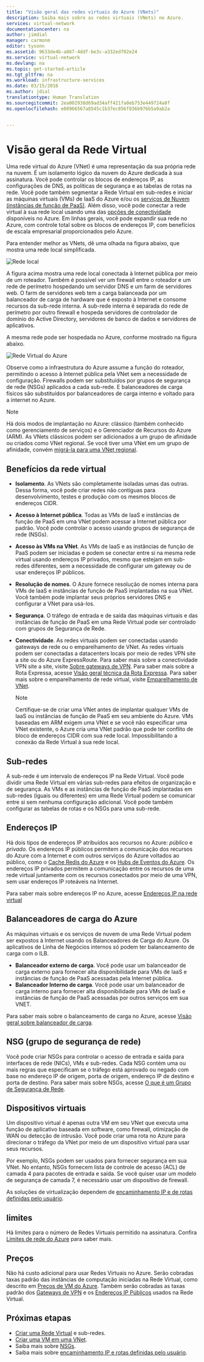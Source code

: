 ```yaml
---
title: "Visão geral das redes virtuais do Azure (VNets)"
description: Saiba mais sobre as redes virtuais (VNets) no Azure.
services: virtual-network
documentationcenter: na
author: jimdial
manager: carmonm
editor: tysonn
ms.assetid: 9633de4b-a867-4ddf-be3c-a332edf02e24
ms.service: virtual-network
ms.devlang: na
ms.topic: get-started-article
ms.tgt_pltfrm: na
ms.workload: infrastructure-services
ms.date: 03/15/2016
ms.author: jdial
translationtype: Human Translation
ms.sourcegitcommit: 2ea002938d69ad34aff421fa0eb753e449724a8f
ms.openlocfilehash: e08966567a8545c1b37ec856f836b976b5a9ab2a


---
```

# <a name="virtual-network-overview"></a>Visão geral da Rede Virtual
Uma rede virtual do Azure (VNet) é uma representação da sua própria rede na nuvem.  É um isolamento lógico da nuvem do Azure dedicada à sua assinatura. Você pode controlar os blocos de endereços IP, as configurações de DNS, as políticas de segurança e as tabelas de rotas na rede. Você pode também segmentar a Rede Virtual em sub-redes e iniciar as máquinas virtuais (VMs) de IaaS do Azure e/ou os [serviços de Nuvem (instâncias de função de PaaS)](../cloud-services/cloud-services-choose-me.md). Além disso, você pode conectar a rede virtual à sua rede local usando uma das [opções de conectividade](../vpn-gateway/vpn-gateway-about-vpngateways.md#site-to-site-and-multi-site) disponíveis no Azure. Em linhas gerais, você pode expandir sua rede no Azure, com controle total sobre os blocos de endereços IP, com benefícios de escala empresarial proporcionados pelo Azure.

Para entender melhor as VNets, dê uma olhada na figura abaixo, que mostra uma rede local simplificada.

![Rede local](./media/virtual-networks-overview/figure01.png)

A figura acima mostra uma rede local conectada à Internet pública por meio de um roteador. Também é possível ver um firewall entre o roteador e um rede de perímetro hospedando um servidor DNS e um farm de servidores web. O farm de servidores web tem a carga balanceada por um balanceador de carga de hardware que é exposto à Internet e consome recursos da sub-rede interna. A sub-rede interna é separada do rede de perímetro por outro firewall e hospeda servidores de controlador de domínio do Active Directory, servidores de banco de dados e servidores de aplicativos.

A mesma rede pode ser hospedada no Azure, conforme mostrado na figura abaixo.

![Rede Virtual do Azure](./media/virtual-networks-overview/figure02.png)

Observe como a infraestrutura do Azure assume a função do roteador, permitindo o acesso à Internet pública pela VNet sem a necessidade de configuração. Firewalls podem ser substituídos por grupos de segurança de rede (NSGs) aplicados a cada sub-rede. E balanceadores de carga físicos são substituídos por balanceadores de carga interno e voltado para a internet no Azure.

> [!NOTE]
> Há dois modos de implantação no Azure: clássico (também conhecido como gerenciamento de serviços) e o Gerenciador de Recursos do Azure (ARM). As VNets clássicos podem ser adicionados a um grupo de afinidade ou criados como VNet regional. Se você tiver uma VNet em um grupo de afinidade, convém [migrá-la para uma VNet regional](virtual-networks-migrate-to-regional-vnet.md).
> 
> 

## <a name="virtual-network-benefits"></a>Benefícios da rede virtual
* **Isolamento**. As VNets são completamente isoladas umas das outras. Dessa forma, você pode criar redes não contíguas para desenvolvimento, testes e produção com os mesmos blocos de endereços CIDR.
* **Acesso à Internet pública**. Todas as VMs de IaaS e  instâncias de função  de PaaS em uma VNet podem acessar a Internet pública por padrão. Você pode controlar o acesso usando grupos de segurança de rede (NSGs).
* **Acesso às VMs na VNet**. As VMs de IaaS e as instâncias de função de PaaS podem ser iniciadas e podem se conectar entre si na mesma rede virtual usando endereços IP privados, mesmo que estejam em sub-redes diferentes, sem a necessidade de configurar um gateway ou de usar endereços IP públicos.
* **Resolução de nomes**. O Azure fornece resolução de nomes interna para VMs de IaaS e instâncias de função de PaaS implantadas na sua VNet. Você também pode implantar seus próprios servidores DNS e configurar a VNet para usá-los.
* **Segurança**. O tráfego de entrada e de saída das máquinas virtuais e das instâncias de função de PaaS em uma Rede Virtual pode ser controlado com grupos de Segurança de Rede.
* **Conectividade**. As redes virtuais podem ser conectadas usando gateways de rede ou o emparelhamento de VNet. As redes virtuais podem ser conectadas a datacenters locais por meio de redes VPN site a site ou do Azure ExpressRoute. Para saber mais sobre a conectividade VPN site a site, visite [Sobre gateways de VPN](../vpn-gateway/vpn-gateway-about-vpngateways.md#site-to-site-and-multi-site). Para saber mais sobre a Rota Expressa, acesse [Visão geral técnica da Rota Expressa](../expressroute/expressroute-introduction.md). Para saber mais sobre o emparelhamento de rede virtual, visite [Emparelhamento de VNet](virtual-network-peering-overview.md).
  
  > [!NOTE]
  > Certifique-se de criar uma VNet antes de implantar qualquer VMs de IaaS ou instâncias de função de PaaS em seu ambiente do Azure. VMs baseadas em ARM exigem uma VNet e se você não especificar uma VNet existente, o Azure cria uma VNet padrão que pode ter conflito de bloco de endereços CIDR com sua rede local. Impossibilitando a conexão da Rede Virtual à sua rede local.
  > 
  > 

## <a name="subnets"></a>Sub-redes
A sub-rede é um intervalo de endereços IP na Rede Virtual. Você pode dividir uma Rede Virtual em várias sub-redes para efeitos de organização e de segurança. As VMs e as instâncias de função de PaaS implantadas em sub-redes (iguais ou diferentes) em uma Rede Virtual podem se comunicar entre si sem nenhuma configuração adicional. Você pode também configurar as tabelas de rotas e os NSGs para uma sub-rede.

## <a name="ip-addresses"></a>Endereços IP
Há dois tipos de endereços IP atribuídos aos recursos no Azure: *público* e *privado*. Os endereços IP públicos permitem a comunicação dos recursos do Azure com a Internet e com outros serviços do Azure voltados ao público, como o [Cache Redis do Azure](https://azure.microsoft.com/services/cache/) e os [Hubs de Eventos do Azure](https://azure.microsoft.com/documentation/services/event-hubs/). Os endereços IP privados permitem a comunicação entre os recursos de uma rede virtual juntamente com os recursos conectados por meio de uma VPN, sem usar endereços IP roteáveis na Internet.

Para saber mais sobre endereços IP no Azure, acesse [Endereços IP na rede virtual](virtual-network-ip-addresses-overview-arm.md)

## <a name="azure-load-balancers"></a>Balanceadores de carga do Azure
As máquinas virtuais e os serviços de nuvem de uma Rede Virtual podem ser expostos à Internet usando os Balanceadores de Carga do Azure. Os aplicativos de Linha de Negócios internos só podem ter balanceamento de carga com o ILB.

* **Balanceador externo de carga**. Você pode usar um balanceador de carga externo para fornecer alta disponibilidade para VMs de IaaS e  instâncias de função de PaaS acessadas pela Internet pública.
* **Balanceador Interno de carga**. Você pode usar um balanceador de carga interno para fornecer alta disponibilidade para VMs de IaaS e  instâncias de função de PaaS acessadas por outros serviços em sua VNET.

Para saber mais sobre o balanceamento de carga no Azure, acesse [Visão geral sobre balanceador de carga](../load-balancer/load-balancer-overview.md).

## <a name="network-security-group-nsg"></a>NSG (grupo de segurança de rede)
Você pode criar NSGs para controlar o acesso de entrada e saída para interfaces de rede (NICs), VMs e sub-redes. Cada NSG contém uma ou mais regras que especificam se o tráfego está aprovado ou negado com base no endereço IP de origem, porta de origem, endereço IP de destino e porta de destino. Para saber mais sobre NSGs, acesse [O que é um Grupo de Segurança de Rede](virtual-networks-nsg.md).

## <a name="virtual-appliances"></a>Dispositivos virtuais
Um dispositivo virtual é apenas outra VM em seu VNet que executa uma função de aplicativo baseada em software, como firewall, otimização de WAN ou detecção de intrusão. Você pode criar uma rota no Azure para direcionar o tráfego da VNet por meio de um dispositivo virtual para usar seus recursos.

Por exemplo, NSGs podem ser usados para fornecer segurança em sua VNet. No entanto, NSGs fornecem lista de controle de acesso (ACL) de camada 4 para pacotes de entrada e saída. Se você quiser usar um modelo de segurança de camada 7, é necessário usar um dispositivo de firewall.

As soluções de virtualização dependem de [encaminhamento IP e de rotas definidas pelo usuário](virtual-networks-udr-overview.md).

## <a name="limits"></a>limites
Há limites para o número de Redes Virtuais permitido na assinatura. Confira [Limites de rede do Azure](../azure-subscription-service-limits.md#networking-limits) para saber mais.

## <a name="pricing"></a>Preços
Não há custo adicional para usar Redes Virtuais no Azure. Serão cobradas taxas padrão das instâncias de computação iniciadas na Rede Virtual, como descrito em [Preços de VM do Azure](https://azure.microsoft.com/pricing/details/virtual-machines/). Também serão cobradas as taxas padrão dos [Gateways de VPN](https://azure.microsoft.com/pricing/details/vpn-gateway/) e os [Endereços IP Públicos](https://azure.microsoft.com/pricing/details/ip-addresses/) usados na Rede Virtual.

## <a name="next-steps"></a>Próximas etapas
* [Criar uma Rede Virtual](virtual-networks-create-vnet-arm-pportal.md) e sub-redes.
* [Criar uma VM em uma VNet](../virtual-machines/virtual-machines-windows-hero-tutorial.md).
* Saiba mais sobre [NSGs](virtual-networks-nsg.md).
* Saiba mais sobre [encaminhamento IP e rotas definidas pelo usuário](virtual-networks-udr-overview.md).




<!--HONumber=Nov16_HO2-->


